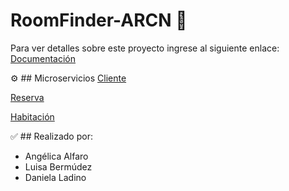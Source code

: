 # RoomFinder-ARCN :hotel:
Para ver detalles sobre este proyecto ingrese al siguiente enlace: [Documentación](https://roomfinder-arcn.github.io/)

:gear: ## Microservicios 
[Cliente](https://github.com/RoomFinder-ARCN/Cliente)

[Reserva](https://github.com/RoomFinder-ARCN/Reserva)

[Habitación](https://github.com/RoomFinder-ARCN/Habitacion)

✅ ## Realizado por:
- Angélica Alfaro
- Luisa Bermúdez
- Daniela Ladino



